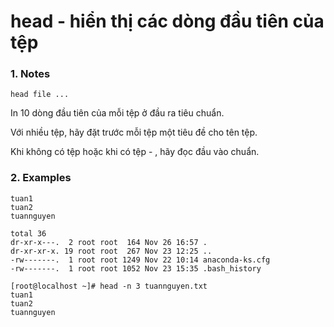 # head - hiển thị các dòng đầu tiên của tệp
### 1. Notes
```
head file ...
```
In 10 dòng đầu tiên của mỗi tệp ở đầu ra tiêu chuẩn.

Với nhiều tệp, hãy đặt trước mỗi tệp một tiêu đề cho tên tệp.

Khi không có tệp hoặc khi có tệp - , hãy đọc đầu vào chuẩn.

### 2. Examples
```[root@localhost ~]# head hieu.txt
tuan1
tuan2
tuannguyen

total 36
dr-xr-x---.  2 root root  164 Nov 26 16:57 .
dr-xr-xr-x. 19 root root  267 Nov 23 12:25 ..
-rw-------.  1 root root 1249 Nov 22 10:14 anaconda-ks.cfg
-rw-------.  1 root root 1052 Nov 23 15:35 .bash_history
```
```
[root@localhost ~]# head -n 3 tuannguyen.txt
tuan1
tuan2
tuannguyen

```